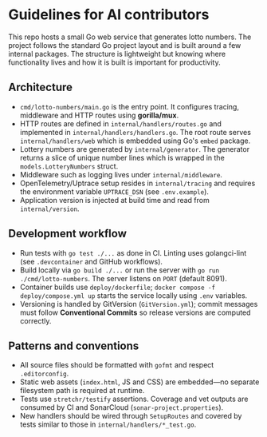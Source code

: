 # Guidelines for AI contributors

This repo hosts a small Go web service that generates lotto numbers. The project
follows the standard Go project layout and is built around a few internal
packages. The structure is lightweight but knowing where functionality lives and
how it is built is important for productivity.

## Architecture
- `cmd/lotto-numbers/main.go` is the entry point. It configures tracing,
  middleware and HTTP routes using **gorilla/mux**.
- HTTP routes are defined in `internal/handlers/routes.go` and implemented in
  `internal/handlers/handlers.go`. The root route serves `internal/handlers/web`
  which is embedded using Go's `embed` package.
- Lottery numbers are generated by `internal/generator`. The generator returns a
  slice of unique number lines which is wrapped in the `models.LotteryNumbers`
  struct.
- Middleware such as logging lives under `internal/middleware`.
- OpenTelemetry/Uptrace setup resides in `internal/tracing` and requires the
  environment variable `UPTRACE_DSN` (see `.env.example`).
- Application version is injected at build time and read from
  `internal/version`.

## Development workflow
- Run tests with `go test ./...` as done in CI. Linting uses golangci-lint
  (see `.devcontainer` and GitHub workflows).
- Build locally via `go build ./...` or run the server with
  `go run ./cmd/lotto-numbers`. The server listens on `PORT` (default 8091).
- Container builds use `deploy/dockerfile`; `docker compose -f deploy/compose.yml up`
  starts the service locally using `.env` variables.
- Versioning is handled by GitVersion (`GitVersion.yml`); commit messages must
  follow **Conventional Commits** so release versions are computed correctly.

## Patterns and conventions
- All source files should be formatted with `gofmt` and respect `.editorconfig`.
- Static web assets (`index.html`, JS and CSS) are embedded—no separate
  filesystem path is required at runtime.
- Tests use `stretchr/testify` assertions. Coverage and vet outputs are consumed
  by CI and SonarCloud (`sonar-project.properties`).
- New handlers should be wired through `SetupRoutes` and covered by tests similar
  to those in `internal/handlers/*_test.go`.
